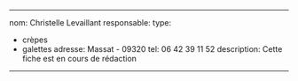 
---
nom: Christelle Levaillant
responsable:
type:
  - crèpes
  - galettes
adresse: Massat - 09320
tel: 06 42 39 11 52
description: Cette fiche est en cours de rédaction
---
